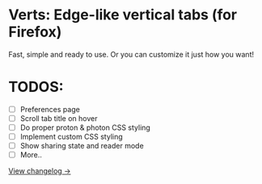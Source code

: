 # Verts: Edge-like vertical tabs (for Firefox)

Fast, simple and ready to use. Or you can customize it just how you want!

# TODOS:

- [ ] Preferences page
- [ ] Scroll tab title on hover
- [ ] Do proper proton & photon CSS styling
- [ ] Implement custom CSS styling
- [ ] Show sharing state and reader mode
- [ ] More..

[View changelog →](changelog.md)
